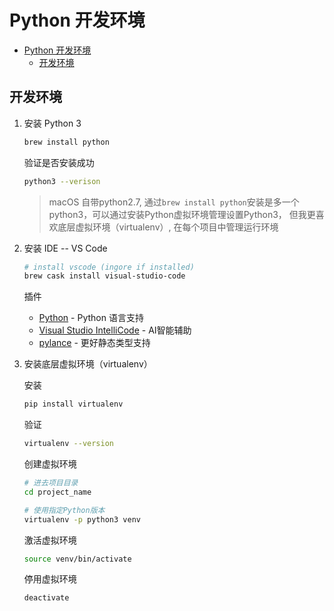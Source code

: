 # Python 开发环境

- [Python 开发环境](#python-开发环境)
  - [开发环境](#开发环境)
  

## 开发环境

1. 安装 Python 3

    ```bash
    brew install python
    ``` 
    
    验证是否安装成功

    ```bash
    python3 --verison
    ```

    > macOS 自带python2.7, 通过`brew install python`安装是多一个python3，可以通过安装Python虚拟环境管理设置Python3， 但我更喜欢底层虚拟环境（virtualenv）, 在每个项目中管理运行环境


2. 安装 IDE -- VS Code

    ```bash
    # install vscode (ingore if installed)
    brew cask install visual-studio-code
    ```

    插件
    
    - [Python](https://marketplace.visualstudio.com/items?itemName=ms-python.python) - Python 语言支持
    - [Visual Studio IntelliCode](https://marketplace.visualstudio.com/items?itemName=VisualStudioExptTeam.vscodeintellicode) - AI智能辅助
    - [pylance](https://marketplace.visualstudio.com/items?itemName=ms-python.vscode-pylance) - 更好静态类型支持


3. 安装底层虚拟环境（virtualenv）

    安装

    ```bash
    pip install virtualenv
    ```

    验证

    ```bash
    virtualenv --version
    ```

    创建虚拟环境

    ```bash
    # 进去项目目录
    cd project_name

    # 使用指定Python版本
    virtualenv -p python3 venv
    ```

    激活虚拟环境
    
    ```bash
    source venv/bin/activate
    ```

    停用虚拟环境

    ```bash
    deactivate
    ```

